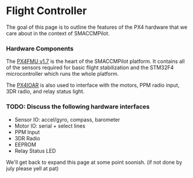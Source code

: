 # Flight Controller

The goal of this page is to outline the features of the PX4 hardware that we
care about in the context of SMACCMPilot.

### Hardware Components

The [PX4FMU v1.7][] is the heart of the SMACCMPilot platform. It contains
all of the sensors required for basic flight stabilization and the
STM32F4 microcontroller which runs the whole platform.

The [PX4IOAR][] is also used to interface with the motors, PPM radio
input, 3DR radio, and relay status light.

[PX4FMU v1.7]: http://pixhawk.ethz.ch/px4/modules/px4fmu
[PX4IOAR]:     http://pixhawk.ethz.ch/px4/modules/px4ioar

### TODO: Discuss the following hardware interfaces

* Sensor IO: accel/gyro, compass, barometer
* Motor IO: serial + select lines
* PPM Input
* 3DR Radio
* EEPROM
* Relay Status LED

We'll get back to expand this page at some point soonish. (if not done by july
please yell at pat)
